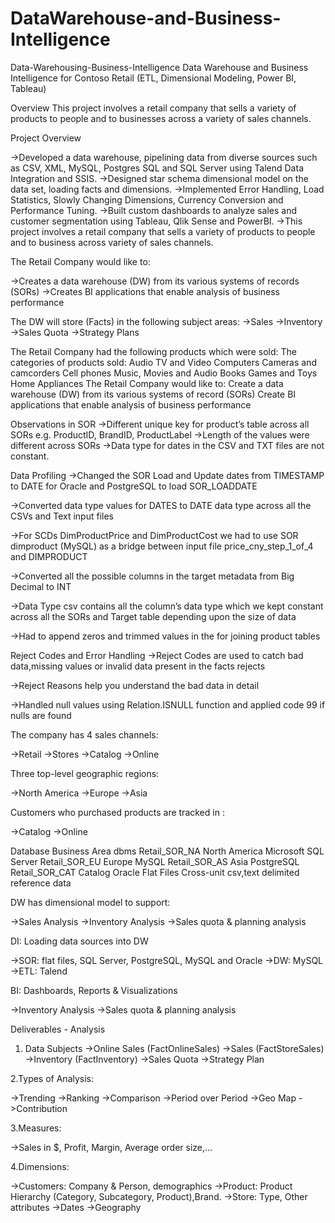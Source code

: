 # DataWarehouse-and-Business-Intelligence

Data-Warehousing-Business-Intelligence
Data Warehouse and Business Intelligence for Contoso Retail (ETL, Dimensional Modeling, Power BI, Tableau)

Overview
This project involves a retail company that sells a variety of products to people and to businesses across a variety of sales channels.

Project Overview

->Developed a data warehouse, pipelining data from diverse sources such as CSV, XML, MySQL, Postgres SQL and SQL Server using Talend Data Integration and SSIS.
->Designed star schema dimensional model on the data set, loading facts and dimensions.
->Implemented Error Handling, Load Statistics, Slowly Changing Dimensions, Currency Conversion and Performance Tuning.
->Built custom dashboards to analyze sales and customer segmentation using Tableau, Qlik Sense and PowerBI.
->This project involves a retail company that sells a variety of products to people and to business across variety of sales channels.

The Retail Company would like to:

->Creates a data warehouse (DW) from its various systems of records (SORs)
->Creates BI applications that enable analysis of business performance

The DW will store (Facts) in the following subject areas:
->Sales
->Inventory
->Sales Quota
->Strategy Plans

The Retail Company had the following products which were sold:
The categories of products sold: Audio TV and Video Computers Cameras and camcorders Cell phones Music, Movies and Audio Books Games and Toys Home Appliances The Retail Company would like to: Create a data warehouse (DW) from its various systems of record (SORs) Create BI applications that enable analysis of business performance

Observations in SOR
->Different unique key for product’s table across all SORs e.g. ProductID, BrandID, ProductLabel
->Length of the values were different across SORs
->Data type for dates in the CSV and TXT files are not constant.

Data Profiling
->Changed the SOR Load and Update dates from TIMESTAMP to DATE for Oracle and PostgreSQL to load SOR_LOADDATE

->Converted data type values for DATES to DATE data type across all the CSVs and Text input files

->For SCDs DimProductPrice and DimProductCost we had to use SOR dimproduct (MySQL) as a bridge between input file price_cny_step_1_of_4 and DIMPRODUCT

->Converted all the possible columns in the target metadata from Big Decimal to INT

->Data Type csv contains all the column’s data type which we kept constant across all the SORs and Target table depending upon the size of data

->Had to append zeros and trimmed values in the for joining product tables

Reject Codes and Error Handling
->Reject Codes are used to catch bad data,missing values or invalid data present in the facts rejects

->Reject Reasons help you understand the bad data in detail

->Handled null values using Relation.ISNULL function and applied code 99 if nulls are found

The company has 4 sales channels:

->Retail
->Stores
->Catalog
->Online

Three top-level geographic regions:

->North America
->Europe
->Asia

Customers who purchased products are tracked in :

->Catalog
->Online

Database	      Business Area	    dbms
Retail_SOR_NA	  North America	    Microsoft SQL Server
Retail_SOR_EU	  Europe	          MySQL
Retail_SOR_AS	  Asia	            PostgreSQL
Retail_SOR_CAT	Catalog	          Oracle
Flat Files	    Cross-unit        csv,text delimited
                reference data	

DW has dimensional model to support:

->Sales Analysis
->Inventory Analysis
->Sales quota & planning analysis

DI: Loading data sources into DW

->SOR: flat files, SQL Server, PostgreSQL, MySQL and Oracle
->DW: MySQL
->ETL: Talend

BI: Dashboards, Reports & Visualizations

->Inventory Analysis
->Sales quota & planning analysis

Deliverables - Analysis

1. Data Subjects
->Online Sales (FactOnlineSales)
->Sales (FactStoreSales)
->Inventory (FactInventory)
->Sales Quota
->Strategy Plan

2.Types of Analysis:

->Trending
->Ranking
->Comparison
->Period over Period
->Geo Map
->Contribution

3.Measures:

->Sales in $, Profit, Margin, Average order size,...

4.Dimensions:

->Customers: Company & Person, demographics
->Product: Product Hierarchy (Category, Subcategory, Product),Brand.
->Store: Type, Other attributes
->Dates
->Geography
